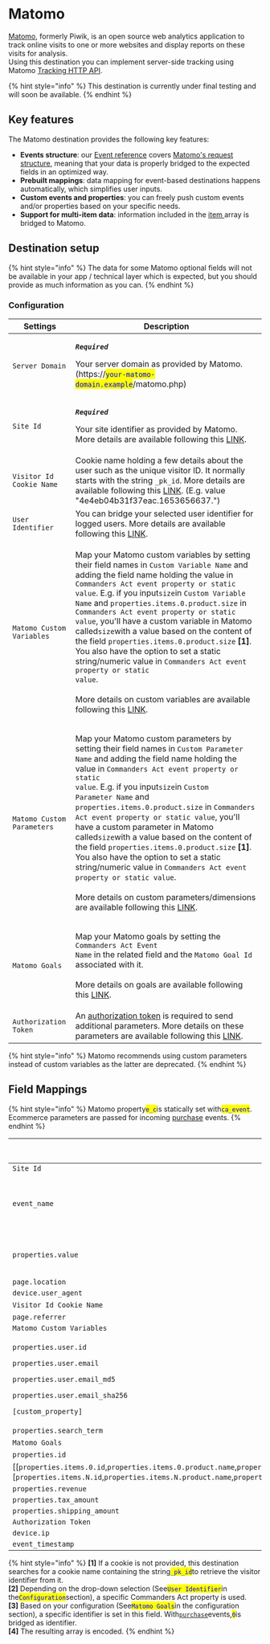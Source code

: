# Matomo

[Matomo](https://matomo.org/), formerly Piwik, is an open source web analytics application to track online visits to one or more websites and display reports on these visits for analysis.\
Using this destination you can implement server-side tracking using Matomo [Tracking HTTP API](https://developer.matomo.org/api-reference/tracking-api).

{% hint style="info" %}
This destination is currently under final testing and will soon be available.
{% endhint %}

## Key features

The Matomo destination provides the following key features:

* **Events structure**: our [Event reference](https://community.commandersact.com/platform-x/developers/tracking/events-reference) covers [Matomo's request structure](https://developer.matomo.org/api-reference/tracking-api), meaning that your data is properly bridged to the expected fields in an optimized way.
* **Prebuilt mappings**: data mapping for event-based destinations happens automatically, which simplifies user inputs.
* **Custom events and properties**: you can freely push custom events and/or properties based on your specific needs.
* **Support for multi-item data**: information included in the [item ](https://community.commandersact.com/platform-x/developers/tracking/events-reference#item)array is bridged to Matomo.

## Destination setup

{% hint style="info" %}
The data for some Matomo optional fields will not be available in your app / technical layer which is expected, but you should provide as much information as you can.
{% endhint %}

### Configuration

| Settings                   | Description                                                                                                                                                                                                                                                                                                                                                                                                                                                                                                                                                                                                                                                                                                                                                                                                                                                                                                      |
| -------------------------- | ---------------------------------------------------------------------------------------------------------------------------------------------------------------------------------------------------------------------------------------------------------------------------------------------------------------------------------------------------------------------------------------------------------------------------------------------------------------------------------------------------------------------------------------------------------------------------------------------------------------------------------------------------------------------------------------------------------------------------------------------------------------------------------------------------------------------------------------------------------------------------------------------------------------- |
| `Server Domain`            | <p><em><strong><code>Required</code></strong></em></p><p>Your server domain as provided by Matomo. (https://<mark style="color:blue;"><code>your-matomo-domain.example</code></mark>/matomo.php)</p>                                                                                                                                                                                                                                                                                                                                                                                                                                                                                                                                                                                                                                                                                                             |
| `Site Id`                  | <p><em><strong><code>Required</code></strong></em></p><p>Your site identifier as provided by Matomo. More details are available following this <a href="https://matomo.org/faq/general/faq_19212/">LINK</a>.</p>                                                                                                                                                                                                                                                                                                                                                                                                                                                                                                                                                                                                                                                                                                 |
| `Visitor Id Cookie Name`   | Cookie name holding a few details about the user such as the unique visitor ID. It normally starts with the string `_pk_id`. More details are available following this [LINK](https://matomo.org/faq/general/faq\_146/). (E.g. value "4e4eb04b31f37eac.1653656637.")                                                                                                                                                                                                                                                                                                                                                                                                                                                                                                                                                                                                                                             |
| `User Identifier`          | You can bridge your selected user identifier for logged users. More details are available following this [LINK](https://matomo.org/guide/reports/user-ids/).                                                                                                                                                                                                                                                                                                                                                                                                                                                                                                                                                                                                                                                                                                                                                     |
| `Matomo Custom Variables`  | <p>Map your Matomo custom variables by setting their field names in <code>Custom Variable Name</code> and adding the field name holding the value <strong></strong> in <code>Commanders Act event property or static value</code>. E.g. if you input<code>size</code>in <code>Custom Variable Name</code> and <code>properties.items.0.product.size</code> in <code>Commanders Act event property or static value</code>, you'll have a custom variable in Matomo called<code>size</code>with a value based on the content of the field <code>properties.items.0.product.size</code> <strong>[1]</strong>. You also have the option to set a static string/numeric value in <code>Commanders Act event property or static value</code>.<br><br>More details on custom variables are available following this <a href="https://matomo.org/faq/how-to/guide-to-using-custom-variables-deprecated/">LINK</a>.</p>   |
| `Matomo Custom Parameters` | <p>Map your Matomo custom parameters by setting their field names in <code>Custom Parameter Name</code> and adding the field name holding the value <strong></strong> in <code>Commanders Act event property or static value</code>. E.g. if you input<code>size</code>in <code>Custom Parameter Name</code> and <code>properties.items.0.product.size</code> in <code>Commanders Act event property or static value</code>, you'll have a custom parameter in Matomo called<code>size</code>with a value based on the content of the field <code>properties.items.0.product.size</code> <strong>[1]</strong>. You also have the option to set a static string/numeric value in <code>Commanders Act event property or static value</code>.<br><br>More details on custom parameters/dimensions are available following this <a href="https://matomo.org/guide/reporting-tools/custom-dimensions/">LINK</a>.</p> |
| `Matomo Goals`             | <p>Map your Matomo goals by setting the <code>Commanders Act Event Name</code> in the related field and the <code>Matomo Goal Id</code> associated with it.<br><br>More details on goals are available following this <a href="https://matomo.org/guide/reports/goals-and-conversions/">LINK</a>.</p>                                                                                                                                                                                                                                                                                                                                                                                                                                                                                                                                                                                                            |
| `Authorization Token`      | An [authorization token](https://matomo.org/faq/general/faq\_114/) is required to send additional parameters. More details on these parameters are available following this [LINK](https://developer.matomo.org/api-reference/tracking-api#other-parameters-require-authentication-via-token\_auth).                                                                                                                                                                                                                                                                                                                                                                                                                                                                                                                                                                                                             |

{% hint style="info" %}
Matomo recommends using custom parameters instead of custom variables as the latter are deprecated.
{% endhint %}

## Field Mappings

{% hint style="info" %}
Matomo property<mark style="color:blue;">`e_c`</mark>is statically set with<mark style="color:blue;">`ca_event`</mark>.\
Ecommerce parameters are passed for incoming [purchase](https://community.commandersact.com/platform-x/developers/tracking/events-reference#purchase) events.&#x20;
{% endhint %}

| Commanders Act Properties                                                                                                                                                                                                                                                                                                                            | Matomo Properties                                                             |
| ---------------------------------------------------------------------------------------------------------------------------------------------------------------------------------------------------------------------------------------------------------------------------------------------------------------------------------------------------- | ----------------------------------------------------------------------------- |
| `Site Id`                                                                                                                                                                                                                                                                                                                                            | `idsite`                                                                      |
| `event_name`                                                                                                                                                                                                                                                                                                                                         | <p><code>action_name</code></p><p><code>e_a</code></p><p><code>e_n</code></p> |
| `properties.value`                                                                                                                                                                                                                                                                                                                                   | <p><code>e_v</code></p><p><code>revenue</code></p>                            |
| `page.location`                                                                                                                                                                                                                                                                                                                                      | `url`                                                                         |
| `device.user_agent`                                                                                                                                                                                                                                                                                                                                  | `ua`                                                                          |
| `Visitor Id Cookie Name`                                                                                                                                                                                                                                                                                                                             | `_id` **\[1]**                                                                |
| `page.referrer`                                                                                                                                                                                                                                                                                                                                      | `urlref`                                                                      |
| `Matomo Custom Variables`                                                                                                                                                                                                                                                                                                                            | `_cvars`                                                                      |
| <p><code>properties.user.id</code></p><p><code>properties.user.email</code></p><p><code>properties.user.email_md5</code></p><p><code>properties.user.email_sha256</code></p><p><code>[custom_property]</code></p>                                                                                                                                    | `uid` **\[2]**                                                                |
| `properties.search_term`                                                                                                                                                                                                                                                                                                                             | `search`                                                                      |
| `Matomo Goals`                                                                                                                                                                                                                                                                                                                                       | `idgoal` **\[3]**                                                             |
| `properties.id`                                                                                                                                                                                                                                                                                                                                      | `ec_id`                                                                       |
| \[\[`properties.items.0.id`,`properties.items.0.product.name`,`properties.items.0.product.category_1`,`properties.items.0.product.price`,`properties.items.0.quantity`],`...`,\[`properties.items.N.id`,`properties.items.N.product.name`,`properties.items.N.product.category_1`,`properties.items.N.product.price`,`properties.items.N.quantity`]] | `ec_items` **\[4]**                                                           |
| `properties.revenue`                                                                                                                                                                                                                                                                                                                                 | `ec_st`                                                                       |
| `properties.tax_amount`                                                                                                                                                                                                                                                                                                                              | `ec_tx`                                                                       |
| `properties.shipping_amount`                                                                                                                                                                                                                                                                                                                         | `ec_sh`                                                                       |
| `Authorization Token`                                                                                                                                                                                                                                                                                                                                | `token_auth`                                                                  |
| `device.ip`                                                                                                                                                                                                                                                                                                                                          | `cip`                                                                         |
| `event_timestamp`                                                                                                                                                                                                                                                                                                                                    | `cdt`                                                                         |

{% hint style="info" %}
**\[1]** If a cookie is not provided, this destination searches for a cookie name containing the string<mark style="color:blue;">`_pk_id`</mark>to retrieve the visitor identifier from it.\
**\[2]** Depending on the drop-down selection (See<mark style="color:blue;">`User Identifier`</mark>in the<mark style="color:blue;">`Configuration`</mark>section), a specific Commanders Act property is used.\
**\[3]** Based on your configuration (See<mark style="color:blue;">`Matomo Goals`</mark>in the configuration section), a specific identifier is set in this field. With[`purchase`](https://community.commandersact.com/platform-x/developers/tracking/events-reference#purchase)events,<mark style="color:blue;">`0`</mark>is bridged as identifier. \
**\[4]** The resulting array is encoded.&#x20;
{% endhint %}
